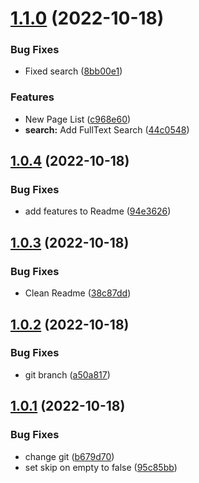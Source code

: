 # [1.1.0](https://github.com/sonufrienko/near-nft-marketplace/compare/v1.0.4...v1.1.0) (2022-10-18)


### Bug Fixes

* Fixed search ([8bb00e1](https://github.com/sonufrienko/near-nft-marketplace/commit/8bb00e19ca3ef34a104df8c14236424bc853d4e4))


### Features

* New Page List ([c968e60](https://github.com/sonufrienko/near-nft-marketplace/commit/c968e6078f111fa408ddb0bbe139592cfc2401bd))
* **search:** Add FullText Search ([44c0548](https://github.com/sonufrienko/near-nft-marketplace/commit/44c0548532659a3d039f5b607a88c125516e9dc9))



## [1.0.4](https://github.com/sonufrienko/near-nft-marketplace/compare/v1.0.3...v1.0.4) (2022-10-18)


### Bug Fixes

* add features to Readme ([94e3626](https://github.com/sonufrienko/near-nft-marketplace/commit/94e362648c295e13106e74efa7ca918d48ed919c))



## [1.0.3](https://github.com/sonufrienko/near-nft-marketplace/compare/v1.0.2...v1.0.3) (2022-10-18)


### Bug Fixes

* Clean Readme ([38c87dd](https://github.com/sonufrienko/near-nft-marketplace/commit/38c87dd42bac802ea91ebf1ec3d38a89347b452d))



## [1.0.2](https://github.com/sonufrienko/near-nft-marketplace/compare/v1.0.1...v1.0.2) (2022-10-18)


### Bug Fixes

* git branch ([a50a817](https://github.com/sonufrienko/near-nft-marketplace/commit/a50a817bb6185d98c228c5351d412a1bbdd9ee80))



## [1.0.1](https://github.com/sonufrienko/near-nft-marketplace/compare/95c85bbe696962d6edb67d50298d20b3b5661815...v1.0.1) (2022-10-18)


### Bug Fixes

* change git ([b679d70](https://github.com/sonufrienko/near-nft-marketplace/commit/b679d7001da512c192b238aa7ec05cedb3fd2265))
* set skip on empty to false ([95c85bb](https://github.com/sonufrienko/near-nft-marketplace/commit/95c85bbe696962d6edb67d50298d20b3b5661815))



